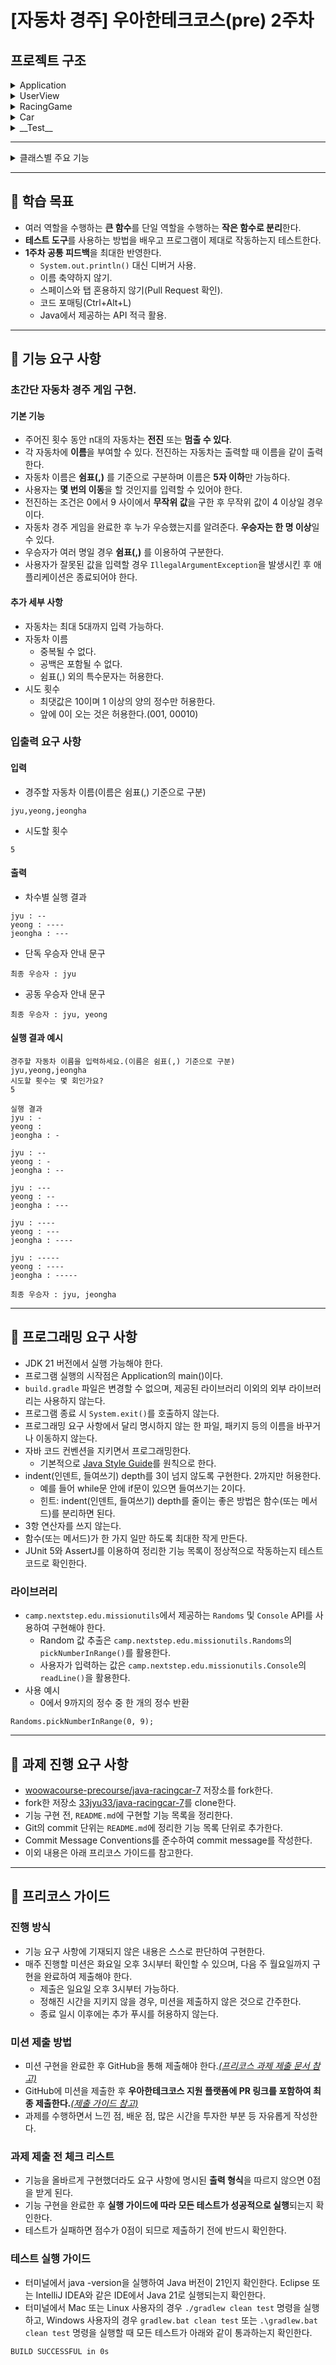# [자동차 경주] 우아한테크코스(pre) 2주차

## 프로젝트 구조

<details>
<summary> Application </summary>

- RacingGame.run()
</details>

<details>
<summary> UserView </summary>

- readCarName
- printCarNameGuide
- readAttemptNum
- printAttemptNumGuide
- printResultGuide
- printPlayerAttemptResult
- printWinner
- changeLine
</details>

<details>
<summary> RacingGame </summary>

- run
  - Car.set
  - setAttemptNum
  - startGame
  - selectWinner
- setAttemptNum
  - UserView.readAttemptNum
  - checkAttemptNumContext
  - checkAttemptNumSize
- checkAttemptNumContext
  - throwArgumentException
- checkAttemptNumSize
  - throwArgumentException
- startGame
  - UserView.changeLine
  - UserView.printResultGuide
  - carMove
  - printAttemptResult
- carMove
  - Randoms.pickNumberInRange
- printAttemptResult
  - UserView.printPlayerAttemptResult
  - UserView.changeLine
- selectWinner
  - getMaxScore
  - findWinner
  - UserView.printWinner
- getMaxScore
- findWinner
- throwArgumentException
</details>

<details>
<summary> Car </summary>

- set
  - UserView.readCarName
  - separateName
- separateName
  - checkDoubleSeparator
  - checkLastBlank
  - checkBlank
  - checkCount
  - checkNameLen
  - checkDuplication
  - putCarMap
- checkCount
  - throwArgumentException
- checkLastBlank
  - throwArgumentException
- checkBlank
  - throwArgumentException
- checkNameLen
  - throwArgumentException
- checkDuplication
  - throwArgumentException
- putCarMap()
- throwArgumentException
</details>

<details>
<summary> __Test__ </summary>

- ApplicationTest
- AttemptNumTest
- CarNameTest
- UserViewTest
</details>

---

<details>
<summary> 클래스별 주요 기능 </summary>

- ***Application***
  - RacingGame() 객체인 racingGame을 생성하여 racingGame.run()으로 게임 시작
- ***RacingGame***
  - 클래스 내 전역 변수 : Car car; Integer attemptNum; List<String>cars;
  - **run**
    - **car.set()** : 출전할 자동차 명단 저장
    - **setAttemptNum()** : 시도 횟수(게임 라운드) 저장
    - **startGame()** : 시도 횟수만큼 자동차별 랜덤한 값에 의한 이동 및 시도 결과 출력
    - **selectWinner()** : 자동차들의 이동 횟수 중 최댓값을 구하여 최댓값과 이동 횟수가 일치하는 자동차 명단 출력
- ***Car***
  - 클래스 내 전역 변수 : HashMap<String, Integer> carMap;
  - **separateName(input)** : 입력 받은 자동차 명단을 carMap에 저장
    - **checkDoubleSeparator(input)** : 구분자를 두 개 연달아 사용했을 경우 throw Exception
    - **checkLastBlank(input)** : 마지막 문자가 ,일 경우 throw Exception
    - **checkBlank(input)** : 문자열에 공백이 포함될 경우 throw Exception
    - **spitInput** : 문자열을 쉼표(,)로 구분하여 저장한 배열
    - **checkCount(splitInput.length)** : 자동차의 수가 5개 초과이면 throw Exception
    - **checkNameLen(s)** : 자동차 이름이 5자 초과이면 throw Exception
    - **checkDuplication(s)** : 중복된 자동차 이름이 존재할 경우 throw Exception
    - **putCarMap(s)** : carMap에 자동차 이름을 key로, 이동 횟수를 저장할 value를 0으로 초기화
- ***UserView***
  - 모든 method를 static으로 지정하여 UserView 객체를 생성하지 않아도 사용 가능
  - **readCarName()** : 자동차 이름을 입력할 수 있도록 안내문을 출력하고 readLine() 반환
  - **readAttemptNum()** : 시도 횟수를 입력할 수 있도록 안내문을 출력하고 readLine() 반환
  - **printResultGuide()** : 게임 결과 출력을 시작할 안내문 출력
  - **printPlayerAttemptResult(name, count)** : 출력 형식에 맞게 자동차 이름과 이동 횟수 출력
  - **printWinner(winners)** : 출력 형식에 맞게 winners에 포함된 모든 우승자 출력
- Test
  - ***ApplicationTest*** : 기본 제공된 테스트 코드
  - ***CarNameTest*** : Car 클래스 내의 자동차 이름에 대한 유효성 검증 함수의 신뢰성 확인
  - ***AttemptNumTest*** : RacingGame 클래스 내의 시도 횟수에 대한 유효성 검증 함수의 신뢰성 확인
  - ***UserViewTest*** : UserView 클래스 내의 사용자 입력값과 출력값이 올바른지 확인

</details>

___
## 🐜 학습 목표
- 여러 역할을 수행하는 **큰 함수**를 단일 역할을 수행하는 **작은 함수로 분리**한다.
- **테스트 도구**를 사용하는 방법을 배우고 프로그램이 제대로 작동하는지 테스트한다.
- **1주차 공통 피드백**을 최대한 반영한다.
  - `System.out.println()` 대신 디버거 사용.
  - 이름 축약하지 않기.
  - 스페이스와 탭 혼용하지 않기(Pull Request 확인).
  - 코드 포매팅(Ctrl+Alt+L)
  - Java에서 제공하는 API 적극 활용.
---
## 🎯 기능 요구 사항
### 초간단 자동차 경주 게임 구현.
#### 기본 기능
- 주어진 횟수 동안 n대의 자동차는 **전진** 또는 **멈출 수 있다**.
- 각 자동차에 **이름**을 부여할 수 있다. 전진하는 자동차는 출력할 때 이름을 같이 출력한다.
- 자동차 이름은 **쉼표(,)** 를 기준으로 구분하며 이름은 **5자 이하**만 가능하다.
- 사용자는 **몇 번의 이동**을 할 것인지를 입력할 수 있어야 한다.
- 전진하는 조건은 0에서 9 사이에서 **무작위 값**을 구한 후 무작위 값이 4 이상일 경우이다.
- 자동차 경주 게임을 완료한 후 누가 우승했는지를 알려준다. **우승자는 한 명 이상**일 수 있다.
- 우승자가 여러 명일 경우 **쉼표(,)** 를 이용하여 구분한다.
- 사용자가 잘못된 값을 입력할 경우 `IllegalArgumentException`을 발생시킨 후 애플리케이션은 종료되어야 한다.
#### 추가 세부 사항
- 자동차는 최대 5대까지 입력 가능하다.
- 자동차 이름
  - 중복될 수 없다.
  - 공백은 포함될 수 없다.
  - 쉼표(,) 외의 특수문자는 허용한다.
- 시도 횟수
  - 최댓값은 10이며 1 이상의 양의 정수만 허용한다.
  - 앞에 0이 오는 것은 허용한다.(001, 00010)

### 입출력 요구 사항
#### 입력
- 경주할 자동차 이름(이름은 쉼표(,) 기준으로 구분)
```
jyu,yeong,jeongha
```
- 시도할 횟수
```
5
```
#### 출력
- 차수별 실행 결과
```
jyu : --
yeong : ----
jeongha : ---
```
- 단독 우승자 안내 문구
```
최종 우승자 : jyu
```
- 공동 우승자 안내 문구
```
최종 우승자 : jyu, yeong
```
#### 실행 결과 예시
```
경주할 자동차 이름을 입력하세요.(이름은 쉼표(,) 기준으로 구분)
jyu,yeong,jeongha
시도할 횟수는 몇 회인가요?
5

실행 결과
jyu : -
yeong : 
jeongha : -

jyu : --
yeong : -
jeongha : --

jyu : ---
yeong : --
jeongha : ---

jyu : ----
yeong : ---
jeongha : ----

jyu : -----
yeong : ----
jeongha : -----

최종 우승자 : jyu, jeongha
```
---
## 🎸 프로그래밍 요구 사항
- JDK 21 버전에서 실행 가능해야 한다.
- 프로그램 실행의 시작점은 Application의 main()이다.
- `build.gradle` 파일은 변경할 수 없으며, 제공된 라이브러리 이외의 외부 라이브러리는 사용하지 않는다.
- 프로그램 종료 시 `System.exit()`를 호출하지 않는다.
- 프로그래밍 요구 사항에서 달리 명시하지 않는 한 파일, 패키지 등의 이름을 바꾸거나 이동하지 않는다.
- 자바 코드 컨벤션을 지키면서 프로그래밍한다. 
  - 기본적으로 [Java Style Guide](https://github.com/woowacourse/woowacourse-docs/tree/main/styleguide/java)를 원칙으로 한다.
- indent(인덴트, 들여쓰기) depth를 3이 넘지 않도록 구현한다. 2까지만 허용한다. 
  - 예를 들어 while문 안에 if문이 있으면 들여쓰기는 2이다. 
  - 힌트: indent(인덴트, 들여쓰기) depth를 줄이는 좋은 방법은 함수(또는 메서드)를 분리하면 된다. 
- 3항 연산자를 쓰지 않는다. 
- 함수(또는 메서드)가 한 가지 일만 하도록 최대한 작게 만든다.
- JUnit 5와 AssertJ를 이용하여 정리한 기능 목록이 정상적으로 작동하는지 테스트 코드로 확인한다.

### 라이브러리
- `camp.nextstep.edu.missionutils`에서 제공하는 `Randoms` 및 `Console` API를 사용하여 구현해야 한다.
  - Random 값 추출은 `camp.nextstep.edu.missionutils.Randoms`의 `pickNumberInRange()`를 활용한다.
  - 사용자가 입력하는 값은 `camp.nextstep.edu.missionutils.Console`의 `readLine()`을 활용한다.
- 사용 예시
  - 0에서 9까지의 정수 중 한 개의 정수 반환
```
Randoms.pickNumberInRange(0, 9);
```
---
## 🐌 과제 진행 요구 사항
- [woowacourse-precourse/java-racingcar-7](https://github.com/woowacourse-precourse/java-racingcar-7) 저장소를 fork한다.
- fork한 저장소 [33jyu33/java-racingcar-7](https://github.com/33jyu33/java-racingcar-7)를 clone한다.
- 기능 구현 전, `README.md`에 구현할 기능 목록을 정리한다.
- Git의 commit 단위는 `README.md`에 정리한 기능 목록 단위로 추가한다.
- Commit Message Conventions를 준수하여 commit message를 작성한다.
- 이외 내용은 아래 프리코스 가이드를 참고한다.
---
## 📖 프리코스 가이드
### 진행 방식
- 기능 요구 사항에 기재되지 않은 내용은 스스로 판단하여 구현한다.
- 매주 진행할 미션은 화요일 오후 3시부터 확인할 수 있으며, 다음 주 월요일까지 구현을 완료하여 제출해야 한다.
    + 제출은 일요일 오후 3시부터 가능하다.
    + 정해진 시간을 지키지 않을 경우, 미션을 제출하지 않은 것으로 간주한다.
    + 종료 일시 이후에는 추가 푸시를 허용하지 않는다.

### 미션 제출 방법
- 미션 구현을 완료한 후 GitHub을 통해 제출해야 한다._[(프리코스 과제 제출 문서 참고)](https://github.com/woowacourse/woowacourse-docs/tree/main/precourse)_
- GitHub에 미션을 제출한 후 __우아한테크코스 지원 플랫폼에 PR 링크를 포함하여 최종 제출한다.___[(제출 가이드 참고)](https://github.com/woowacourse/woowacourse-docs/tree/main/precourse#%EC%A0%9C%EC%B6%9C-%EA%B0%80%EC%9D%B4%EB%93%9C)_
- 과제를 수행하면서 느낀 점, 배운 점, 많은 시간을 투자한 부분 등 자유롭게 작성한다.

### 과제 제출 전 체크 리스트
- 기능을 올바르게 구현했더라도 요구 사항에 명시된 **출력 형식**을 따르지 않으면 0점을 받게 된다.
- 기능 구현을 완료한 후 **실행 가이드에 따라 모든 테스트가 성공적으로 실행**되는지 확인한다.
- 테스트가 실패하면 점수가 0점이 되므로 제출하기 전에 반드시 확인한다.

### 테스트 실행 가이드
- 터미널에서 java -version을 실행하여 Java 버전이 21인지 확인한다. Eclipse 또는 IntelliJ IDEA와 같은 IDE에서 Java 21로 실행되는지 확인한다.
- 터미널에서 Mac 또는 Linux 사용자의 경우 `./gradlew clean test` 명령을 실행하고, Windows 사용자의 경우 `gradlew.bat clean test` 또는 `.\gradlew.bat clean test` 명령을 실행할 때 모든 테스트가 아래와 같이 통과하는지 확인한다.
```
BUILD SUCCESSFUL in 0s
```
